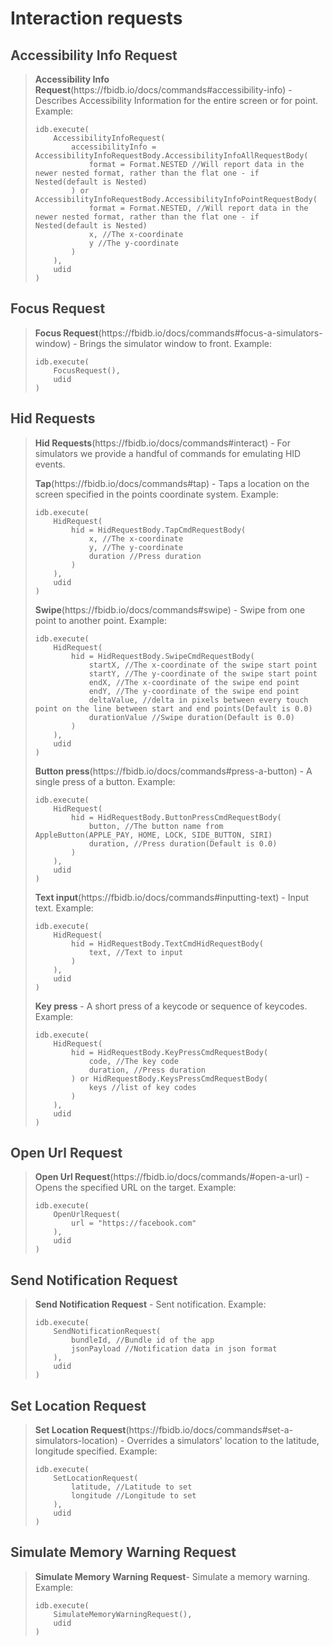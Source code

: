 <h1 id="app requests" style="color:#333;">Interaction requests</h1>
<h2 style="color:#444;">Accessibility Info Request</h2>
<blockquote>
  <p><strong>Accessibility Info Request</strong>(https://fbidb.io/docs/commands#accessibility-info) - Describes Accessibility Information for the entire screen or for point. Example: 
<pre class="highlight"><code class="language-plaintext highlighter-rouge">idb.execute(
    AccessibilityInfoRequest(
        accessibilityInfo = AccessibilityInfoRequestBody.AccessibilityInfoAllRequestBody(
            format = Format.NESTED //Will report data in the newer nested format, rather than the flat one - if Nested(default is Nested)
        ) or AccessibilityInfoRequestBody.AccessibilityInfoPointRequestBody(
            format = Format.NESTED, //Will report data in the newer nested format, rather than the flat one - if Nested(default is Nested)
            x, //The x-coordinate
            y //The y-coordinate
        )
    ),
    udid
)</code></pre></p>
</blockquote>

<h2 style="color:#444;">Focus Request</h2>
<blockquote>
  <p><strong>Focus Request</strong>(https://fbidb.io/docs/commands#focus-a-simulators-window) - Brings the simulator window to front. Example: 
<pre class="highlight"><code class="language-plaintext highlighter-rouge">idb.execute(
    FocusRequest(),
    udid
)</code></pre></p>
</blockquote>

<h2 style="color:#444;">Hid Requests</h2>
<blockquote>
  <p><strong>Hid Requests</strong>(https://fbidb.io/docs/commands#interact) - For simulators we provide a handful of commands for emulating HID events.</p>

<p><strong>Tap</strong>(https://fbidb.io/docs/commands#tap) - Taps a location on the screen specified in the points coordinate system. Example: 
<pre class="highlight"><code class="language-plaintext highlighter-rouge">idb.execute(
    HidRequest(
        hid = HidRequestBody.TapCmdRequestBody(
            x, //The x-coordinate
            y, //The y-coordinate
            duration //Press duration
        )
    ),
    udid
)</code></pre></p>

<p><strong>Swipe</strong>(https://fbidb.io/docs/commands#swipe) - Swipe from one point to another point. Example: 
<pre class="highlight"><code class="language-plaintext highlighter-rouge">idb.execute(
    HidRequest(
        hid = HidRequestBody.SwipeCmdRequestBody(
            startX, //The x-coordinate of the swipe start point
            startY, //The y-coordinate of the swipe start point
            endX, //The x-coordinate of the swipe end point
            endY, //The y-coordinate of the swipe end point
            deltaValue, //delta in pixels between every touch point on the line between start and end points(Default is 0.0)
            durationValue //Swipe duration(Default is 0.0)
        )
    ),
    udid
)</code></pre></p>

<p><strong>Button press</strong>(https://fbidb.io/docs/commands#press-a-button) - A single press of a button. Example: 
<pre class="highlight"><code class="language-plaintext highlighter-rouge">idb.execute(
    HidRequest(
        hid = HidRequestBody.ButtonPressCmdRequestBody(
            button, //The button name from AppleButton(APPLE_PAY, HOME, LOCK, SIDE_BUTTON, SIRI)
            duration, //Press duration(Default is 0.0)
        )
    ),
    udid
)</code></pre></p>

<p><strong>Text input</strong>(https://fbidb.io/docs/commands#inputting-text) - Input text. Example: 
<pre class="highlight"><code class="language-plaintext highlighter-rouge">idb.execute(
    HidRequest(
        hid = HidRequestBody.TextCmdHidRequestBody(
            text, //Text to input
        )
    ),
    udid
)</code></pre></p>

<p><strong>Key press</strong> - A short press of a keycode or sequence of keycodes. Example: 
<pre class="highlight"><code class="language-plaintext highlighter-rouge">idb.execute(
    HidRequest(
        hid = HidRequestBody.KeyPressCmdRequestBody(
            code, //The key code
            duration, //Press duration
        ) or HidRequestBody.KeysPressCmdRequestBody(
            keys //list of key codes
        )
    ),
    udid
)</code></pre></p>
</blockquote>

<h2 style="color:#444;">Open Url Request</h2>
<blockquote>
  <p><strong>Open Url Request</strong>(https://fbidb.io/docs/commands/#open-a-url) - Opens the specified URL on the target. Example: 
<pre class="highlight"><code class="language-plaintext highlighter-rouge">idb.execute(
    OpenUrlRequest(
        url = "https://facebook.com"
    ),
    udid
)</code></pre></p>
</blockquote>

<h2 style="color:#444;">Send Notification Request</h2>
<blockquote>
  <p><strong>Send Notification Request</strong> - Sent notification. Example: 
<pre class="highlight"><code class="language-plaintext highlighter-rouge">idb.execute(
    SendNotificationRequest(
        bundleId, //Bundle id of the app
        jsonPayload //Notification data in json format
    ),
    udid
)</code></pre></p>
</blockquote>

<h2 style="color:#444;">Set Location Request</h2>
<blockquote>
  <p><strong>Set Location Request</strong>(https://fbidb.io/docs/commands#set-a-simulators-location) - Overrides a simulators' location to the latitude, longitude specified. Example: 
<pre class="highlight"><code class="language-plaintext highlighter-rouge">idb.execute(
    SetLocationRequest(
        latitude, //Latitude to set
        longitude //Longitude to set
    ),
    udid
)</code></pre></p>
</blockquote>

<h2 style="color:#444;">Simulate Memory Warning Request</h2>
<blockquote>
  <p><strong>Simulate Memory Warning Request</strong>- Simulate a memory warning. Example: 
<pre class="highlight"><code class="language-plaintext highlighter-rouge">idb.execute(
    SimulateMemoryWarningRequest(),
    udid
)</code></pre></p>
</blockquote>